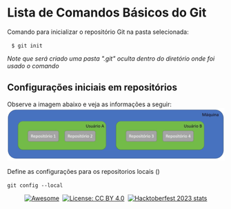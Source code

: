 # Lista de Comandos Básicos do Git

<div>
  <p>Comando para inicializar o repositório Git na pasta selecionada:</p>
  <code style="padding: 20px 10px;">$ git init </code>
  <p><i>Note que será criado uma pasta ".git" oculta dentro do diretório onde foi usado o comando </i></p>
</div>



## Configurações iniciais em repositórios
Observe a imagem abaixo e veja as informações a seguir:
![image001](https://github.com/juliogaiotto/Help/blob/main/assets/image001.png)
<p>Define as configurações para os repositorios locais ()</p>
<code>git config --local </code>




<div align="center" markdown="1">

[![Awesome](https://cdn.rawgit.com/sindresorhus/awesome/d7305f38d29fed78fa85652e3a63e154dd8e8829/media/badge.svg)](https://github.com/sindresorhus/awesome)&#160;
[![License: CC BY 4.0](https://img.shields.io/badge/License-CC%20BY%204.0-lightgrey.svg)](https://creativecommons.org/licenses/by/4.0/)&#160;
[![Hacktoberfest 2023 stats](https://img.shields.io/github/hacktoberfest/2023/EbookFoundation/free-programming-books?label=Hacktoberfest+2023)](https://github.com/EbookFoundation/free-programming-books/pulls?q=is%3Apr+is%3Amerged+created%3A2023-10-01..2023-10-31)

</div>
